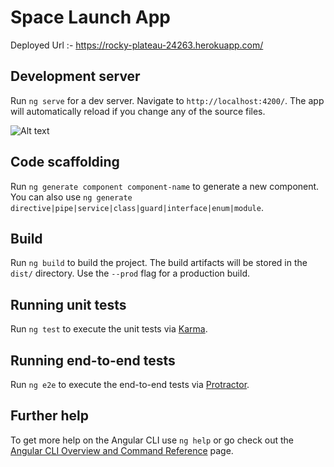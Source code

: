 # Space Launch App

Deployed Url :- https://rocky-plateau-24263.herokuapp.com/

## Development server

Run `ng serve` for a dev server. Navigate to `http://localhost:4200/`. The app will automatically reload if you change any of the source files.

![Alt text](https://user-images.githubusercontent.com/49248504/101983855-87c36f00-3ca3-11eb-8e07-c205f2b16d72.png?raw=true "Unit Test 100% test cases passed report")
## Code scaffolding

Run `ng generate component component-name` to generate a new component. You can also use `ng generate directive|pipe|service|class|guard|interface|enum|module`.

## Build

Run `ng build` to build the project. The build artifacts will be stored in the `dist/` directory. Use the `--prod` flag for a production build.

## Running unit tests

Run `ng test` to execute the unit tests via [Karma](https://karma-runner.github.io).

## Running end-to-end tests

Run `ng e2e` to execute the end-to-end tests via [Protractor](http://www.protractortest.org/).

## Further help

To get more help on the Angular CLI use `ng help` or go check out the [Angular CLI Overview and Command Reference](https://angular.io/cli) page.

